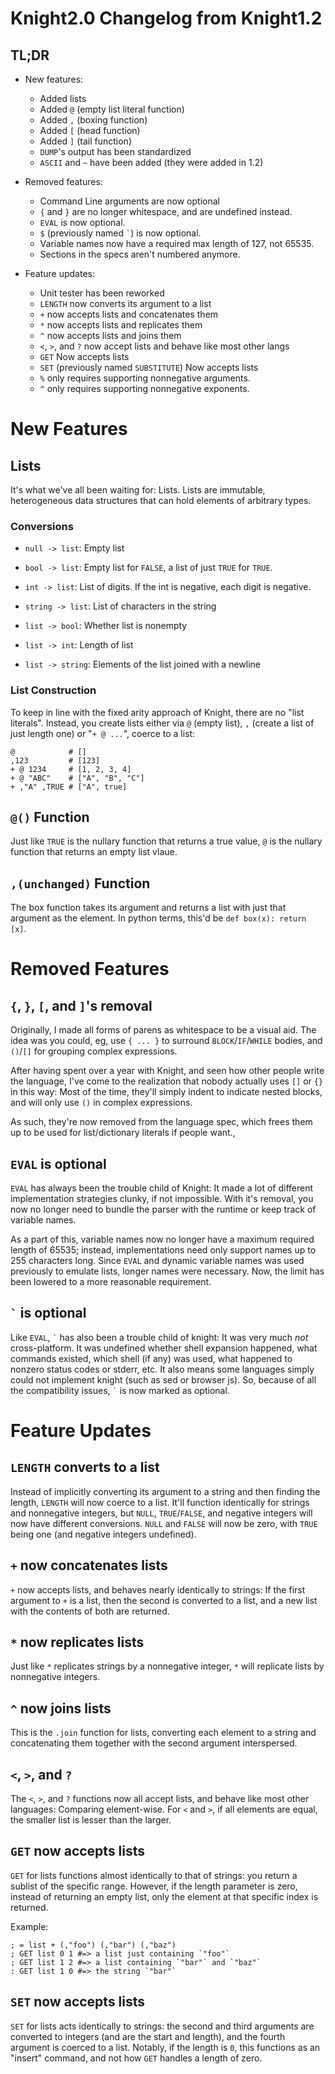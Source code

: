 # Knight2.0 Changelog from Knight1.2

## TL;DR
- New features:
	- Added lists
	- Added `@` (empty list literal function)
	- Added `,` (boxing function)
	- Added `[` (head function)
	- Added `]` (tail function)
	- `DUMP`'s output has been standardized
	- `ASCII` and `~` have been added (they were added in 1.2)

- Removed features:
	- Command Line arguments are now optional
	- `{` and `}` are no longer whitespace, and are undefined instead.
	- `EVAL` is now optional.
	- `$` (previously named `` ` ``) is now optional.
	- Variable names now have a required max length of 127, not 65535.
	- Sections in the specs aren't numbered anymore.

- Feature updates:
	- Unit tester has been reworked
	- `LENGTH` now converts its argument to a list
	- `+` now accepts lists and concatenates them
	- `*` now accepts lists and replicates them
	- `^` now accepts lists and joins them
	- `<`, `>`, and `?` now accept lists and behave like most other langs
	- `GET` Now accepts lists
	- `SET` (previously named `SUBSTITUTE`) Now accepts lists
	- `%` only requires supporting nonnegative arguments.
	- `^` only requires supporting nonnegative exponents.

# New Features
## Lists
It's what we've all been waiting for: Lists. Lists are immutable, heterogeneous data structures that can hold elements of arbitrary types.

### Conversions
- `null -> list`: Empty list
- `bool -> list`: Empty list for `FALSE`, a list of just `TRUE` for `TRUE`.
- `int -> list`: List of digits. If the int is negative, each digit is negative.
- `string -> list`: List of characters in the string

- `list -> bool`: Whether list is nonempty
- `list -> int`: Length of list
- `list -> string`: Elements of the list joined with a newline

### List Construction
To keep in line with the fixed arity approach of Knight, there are no "list literals". Instead, you create lists either via `@` (empty list), `,` (create a list of just length one) or "`+ @ ...`", coerce to a list:
```
@            # []
,123         # [123]
+ @ 1234     # [1, 2, 3, 4]
+ @ "ABC"    # ["A", "B", "C"]
+ ,"A" ,TRUE # ["A", true]
```

## `@()` Function
Just like `TRUE` is the nullary function that returns a true value, `@` is the nullary function that returns an empty list vlaue.

## `,(unchanged)` Function
The box function takes its argument and returns a list with just that argument as the element. In python terms, this'd be `def box(x): return [x]`.

# Removed Features
## `{`, `}`, `[`, and `]`'s removal
Originally, I made all forms of parens as whitespace to be a visual aid. The idea was you could, eg, use `{ ... }` to surround `BLOCK`/`IF`/`WHILE` bodies, and `()`/`[]` for grouping complex expressions.

After having spent over a year with Knight, and seen how other people write the language, I've come to the realization that nobody actually uses `[]` or `{}` in this way: Most of the time, they'll simply indent to indicate nested blocks, and will only use `()` in complex expressions. 

As such, they're now removed from the language spec, which frees them up to be used for list/dictionary literals if people want.,

## `EVAL` is optional
`EVAL` has always been the trouble child of Knight: It made a lot of different implementation strategies clunky, if not impossible. With it's removal, you now no longer need to bundle the parser with the runtime or keep track of variable names.

As a part of this, variable names now no longer have a maximum required length of 65535; instead, implementations need only support names up to 255 characters long. Since `EVAL` and dynamic variable names was used previously to emulate lists, longer names were necessary. Now, the limit has been lowered to a more reasonable requirement.

## `` ` `` is optional
Like `EVAL`, `` ` `` has also been a trouble child of knight: It was very much _not_ cross-platform. It was undefined whether shell expansion happened, what commands existed, which shell (if any) was used, what happened to nonzero status codes or stderr, etc. It also means some languages simply could not implement knight (such as sed or browser js). So, because of all the compatibility issues, `` ` `` is now marked as optional.

# Feature Updates

## `LENGTH` converts to a list
Instead of implicitly converting its argument to a string and then finding the length, `LENGTH` will now coerce to a list. It'll function identically for strings and nonnegative integers, but `NULL`, `TRUE`/`FALSE`, and negative integers will now have different conversions. `NULL` and `FALSE` will now be zero, with `TRUE` being one (and negative integers undefined).

## `+` now concatenates lists
`+` now accepts lists, and behaves nearly identically to strings: If the first argument to `+` is a list, then the second is converted to a list, and a new list with the contents of both are returned.

## `*` now replicates lists
Just like `*` replicates strings by a nonnegative integer, `*` will replicate lists by nonnegative integers.

## `^` now joins lists
This is the `.join` function for lists, converting each element to a string and concatenating them together with the second argument interspersed.

## `<`, `>`, and `?`
The `<`, `>`, and `?` functions now all accept lists, and behave like most other languages: Comparing element-wise. For `<` and `>`, if all elements are equal, the smaller list is lesser than the larger.

## `GET` now accepts lists
`GET` for lists functions almost identically to that of strings: you return a sublist of the specific range. However, if the length parameter is zero, instead of returning an empty list, only the element at that specific index is returned.

Example:
```
; = list + (,"foo") (,"bar") (,"baz")
; GET list 0 1 #=> a list just containing `"foo"`
; GET list 1 2 #=> a list containing `"bar"` and `"baz"`
: GET list 1 0 #=> the string `"bar"`
```

## `SET` now accepts lists
`SET` for lists acts identically to strings: the second and third arguments are converted to integers (and are the start and length), and the fourth argument is coerced to a list. Notably, if the length is `0`, this functions as an "insert" command, and not how `GET` handles a length of zero.
